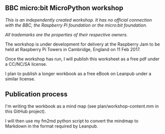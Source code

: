 ## BBC micro:bit MicroPython workshop

*This is an independently created workshop. It has no official connection with the BBC, the Raspberry Pi foundation
or the micro:bit foundation.*

*All trademarks are the properties of their respective owners.*

The workshop is under development for delivery at the Raspberry Jam to be held at Raspberry Pi Towers in Cambridge, England on 11 Feb 2017.

Once the workshop has run, I will publish this worksheet as a free pdf under a CC/NC/SA license.

I plan to publish a longer workbook as a free eBook on Leanpub under a similar license.

## Publication process

I'm writing the workbook as a mind map (see plan/workshop-content.mm in this GitHub project).

I will then use my fm2md python script to convert the mindmap to Markdown in the
format required by Leanpub.
